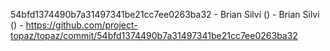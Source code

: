 54bfd1374490b7a31497341be21cc7ee0263ba32 - Brian Silvi () - Brian Silvi () - https://github.com/project-topaz/topaz/commit/54bfd1374490b7a31497341be21cc7ee0263ba32
